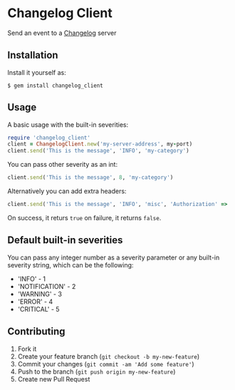 # Changelog Client

Send an event to a [Changelog](https://github.com/prezi/changelog) server

## Installation

Install it yourself as:

    $ gem install changelog_client

## Usage

A basic usage with the built-in severities:

```ruby
require 'changelog_client'
client = ChangelogClient.new('my-server-address', my-port)
client.send('This is the message', 'INFO', 'my-category')
```

You can pass other severity as an int:

```ruby
client.send('This is the message', 8, 'my-category')
```

Alternatively you can add extra headers:

```ruby
client.send('This is the message', 'INFO', 'misc', 'Authorization' => 'Basic b64encoded')
```

On success, it returs `true` on failure, it returns `false`.

## Default built-in severities

You can pass any integer number as a severity parameter or any built-in severity string, which can be the following:

* 'INFO' - 1
* 'NOTIFICATION' - 2
* 'WARNING' - 3
* 'ERROR' - 4
* 'CRITICAL' - 5


## Contributing

1. Fork it
2. Create your feature branch (`git checkout -b my-new-feature`)
3. Commit your changes (`git commit -am 'Add some feature'`)
4. Push to the branch (`git push origin my-new-feature`)
5. Create new Pull Request
